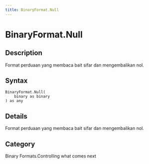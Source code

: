 ```yaml
---
title: BinaryFormat.Null
---
```


# BinaryFormat.Null


## Description

Format perduaan yang membaca bait sifar dan mengembalikan nol.


## Syntax

```powerquery
BinaryFormat.Null(
    binary as binary
) as any
```


## Details

Format perduaan yang membaca bait sifar dan mengembalikan nol.



## Category
Binary Formats.Controlling what comes next
